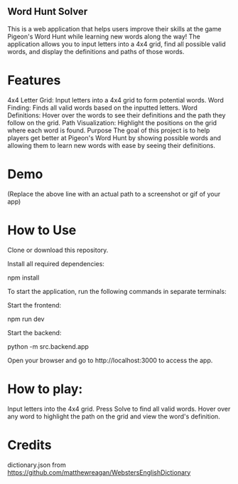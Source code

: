 ## Word Hunt Solver
This is a web application that helps users improve their skills at the game Pigeon's Word Hunt while learning new words along the way! The application allows you to input letters into a 4x4 grid, find all possible valid words, and display the definitions and paths of those words.

# Features
4x4 Letter Grid: Input letters into a 4x4 grid to form potential words.
Word Finding: Finds all valid words based on the inputted letters.
Word Definitions: Hover over the words to see their definitions and the path they follow on the grid.
Path Visualization: Highlight the positions on the grid where each word is found.
Purpose
The goal of this project is to help players get better at Pigeon's Word Hunt by showing possible words and allowing them to learn new words with ease by seeing their definitions.

# Demo

(Replace the above line with an actual path to a screenshot or gif of your app)

# How to Use
Clone or download this repository.

Install all required dependencies:

npm install

To start the application, run the following commands in separate terminals:

Start the frontend:

npm run dev

Start the backend:


python -m src.backend.app

Open your browser and go to http://localhost:3000 to access the app.

# How to play:

Input letters into the 4x4 grid.
Press Solve to find all valid words.
Hover over any word to highlight the path on the grid and view the word's definition.

# Credits 
dictionary.json from https://github.com/matthewreagan/WebstersEnglishDictionary
